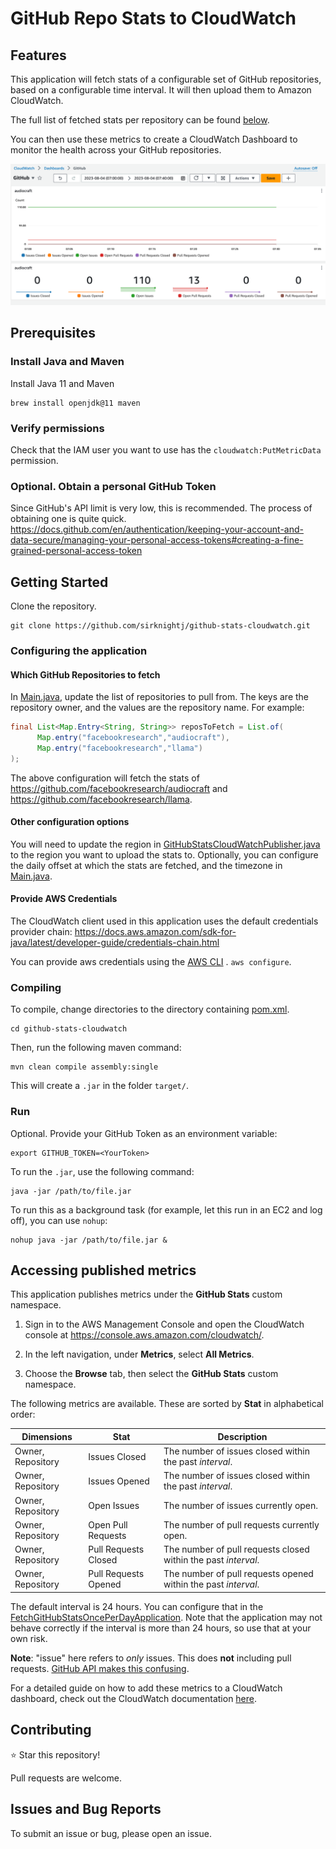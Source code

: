 # GitHub Repo Stats to CloudWatch

## Features

This application will fetch stats of a configurable set of GitHub repositories,
based on a configurable time interval. It will then upload them to Amazon
CloudWatch.

The full list of fetched stats per repository can be found [below](#accessing-published-metrics).

You can then use these metrics to create a CloudWatch Dashboard to monitor the
health across your GitHub repositories.

![sample-dashboard.png](images/sample-dashboard.png)

## Prerequisites

### Install Java and Maven

Install Java 11 and Maven

```shell
brew install openjdk@11 maven
```

### Verify permissions

Check that the IAM user you want to use has the `cloudwatch:PutMetricData`
permission.

### Optional. Obtain a personal GitHub Token

Since GitHub's API limit is very low, this is recommended. The process of
obtaining one is quite
quick. https://docs.github.com/en/authentication/keeping-your-account-and-data-secure/managing-your-personal-access-tokens#creating-a-fine-grained-personal-access-token

## Getting Started

Clone the repository.

```shell
git clone https://github.com/sirknightj/github-stats-cloudwatch.git
```

### Configuring the application

#### Which GitHub Repositories to fetch

In [Main.java](github-stats-cloudwatch/src/main/java/com/sirknightj/Main.java), update the list of repositories
to pull from. The keys are the repository owner, and the values are the
repository name.
For example:

```java
final List<Map.Entry<String, String>> reposToFetch = List.of(
      Map.entry("facebookresearch","audiocraft"),
      Map.entry("facebookresearch","llama")
);
```

The above configuration will fetch the stats
of https://github.com/facebookresearch/audiocraft
and https://github.com/facebookresearch/llama.

#### Other configuration options

You will need to update the region
in [GitHubStatsCloudWatchPublisher.java](github-stats-cloudwatch/src/main/java/com/sirknightj/cloudwatch/GitHubStatsCloudWatchPublisher.java#L37)
to the region you want to upload the stats to.
Optionally, you can configure the daily offset at which the stats are fetched,
and the timezone in [Main.java](github-stats-cloudwatch/src/main/java/com/sirknightj/Main.java).

#### Provide AWS Credentials

The CloudWatch client used in this application uses the default credentials
provider
chain: https://docs.aws.amazon.com/sdk-for-java/latest/developer-guide/credentials-chain.html

You can provide aws credentials using
the [AWS CLI](https://docs.aws.amazon.com/cli/latest/userguide/getting-started-install.html#getting-started-install-instructions)
. `aws configure`.

### Compiling

To compile, change directories to the directory containing [pom.xml](pom.xml).

```shell
cd github-stats-cloudwatch
```

Then, run the following maven command:

```shell
mvn clean compile assembly:single
```

This will create a `.jar` in the folder `target/`.

### Run

Optional. Provide your GitHub Token as an environment variable:

```shell
export GITHUB_TOKEN=<YourToken>
```

To run the `.jar`, use the following command:

```shell
java -jar /path/to/file.jar
```

To run this as a background task (for example, let this run in an EC2 and log off), you can use `nohup`:
```shell
nohup java -jar /path/to/file.jar &
```

## Accessing published metrics

This application publishes metrics under the **GitHub Stats** custom namespace.

1. Sign in to the AWS Management Console and open the CloudWatch console
   at https://console.aws.amazon.com/cloudwatch/.

2. In the left navigation, under **Metrics**, select **All Metrics**.

3. Choose the **Browse** tab, then select the **GitHub Stats** custom namespace.

The following metrics are available. These are sorted by **Stat** in alphabetical
order:

| Dimensions | Stat                 | Description                                             |
| ---------- |----------------------|---------------------------------------------------------|
| Owner, Repository | Issues Closed        | The number of issues closed within the past _interval_. |
| Owner, Repository | Issues Opened        | The number of issues closed within the past _interval_.  |
| Owner, Repository | Open Issues          | The number of issues currently open.                    |
| Owner, Repository | Open Pull Requests   | The number of pull requests currently open.             |
| Owner, Repository | Pull Requests Closed | The number of pull requests closed within the past _interval_.  |
| Owner, Repository | Pull Requests Opened | The number of pull requests opened within the past _interval_. |

The default interval is 24 hours. You can configure that in the [FetchGitHubStatsOncePerDayApplication](src/main/java/com/sirknightj/application/FetchGithubStatsOncePerDayApplication.java). Note that the application may not behave correctly if the interval is more than 24 hours, so use that at your own risk.

**Note**: "issue" here refers to _only_ issues. This does **not** including pull
requests. [GitHub API makes this confusing](https://docs.github.com/en/rest/issues/issues?apiVersion=2022-11-28#list-issues-assigned-to-the-authenticated-user).

For a detailed guide on how to add these metrics to a CloudWatch dashboard, check out the CloudWatch documentation [here](https://docs.aws.amazon.com/AmazonCloudWatch/latest/monitoring/create_dashboard.html).

## Contributing

⭐ Star this repository!

Pull requests are welcome.

## Issues and Bug Reports

To submit an issue or bug, please open an issue.
